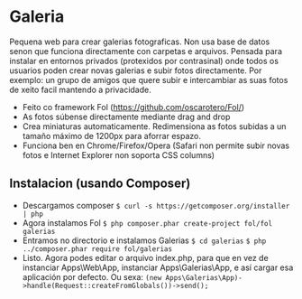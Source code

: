 Galeria
=======

Pequena web para crear galerias fotograficas. Non usa base de datos senon que funciona directamente con carpetas e arquivos.
Pensada para instalar en entornos privados (protexidos por contrasinal) onde todos os usuarios poden crear novas galerias e subir fotos directamente.
Por exemplo: un grupo de amigos que quere subir e intercambiar as suas fotos de xeito facil mantendo a privacidade.

* Feito co framework Fol (https://github.com/oscarotero/Fol/)
* As fotos súbense directamente mediante drag and drop
* Crea miniaturas automaticamente. Redimensiona as fotos subidas a un tamaño máximo de 1200px para aforrar espazo.
* Funciona ben en Chrome/Firefox/Opera (Safari non permite subir novas fotos e Internet Explorer non soporta CSS columns)

Instalacion (usando Composer)
-----------------------------

* Descargamos composer ```$ curl -s https://getcomposer.org/installer | php```
* Agora instalamos Fol ```$ php composer.phar create-project fol/fol galerias```
* Entramos no directorio e instalamos Galerias ```$ cd galerias``` ```$ php ../composer.phar require fol/galerias```
* Listo. Agora podes editar o arquivo index.php, para que en vez de instanciar Apps\Web\App, instanciar Apps\Galerias\App, e así cargar esa aplicación por defecto. Ou sexa: ```(new Apps\Galerias\App)->handle(Request::createFromGlobals())->send();```